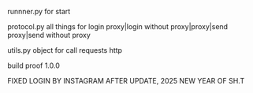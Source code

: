 runnner.py for start

protocol.py all things for login proxy|login without proxy|proxy|send proxy|send without proxy

utils.py object for call requests http

build proof 1.0.0

FIXED LOGIN BY INSTAGRAM AFTER UPDATE, 2025 NEW YEAR OF SH.T
